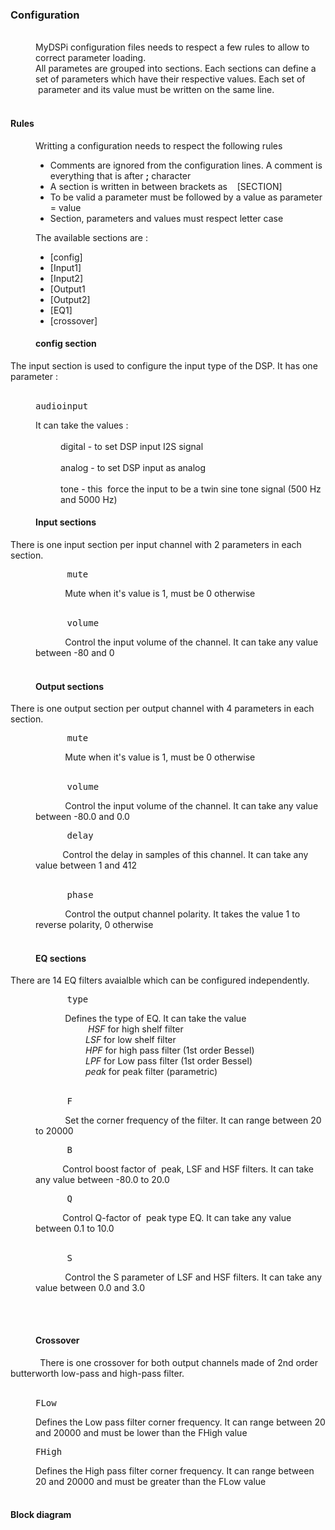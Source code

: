 <!DOCTYPE html PUBLIC "-//W3C//DTD HTML 4.01//EN" "http://www.w3.org/TR/html4/strict.dtd">
<html>
<head>
  <meta content="text/html; charset=ISO-8859-1"
 http-equiv="content-type">
</head>
<body>
<h3>Configuration</h3>
<br>
<div style="margin-left: 40px;">MyDSPi configuration files
needs to respect a few rules to allow to correct parameter loading.<br>
All parametes are grouped into sections. Each sections can define a set
of parameters which have their respective values. Each set of
&nbsp;parameter and its value must be written on the same line.<br>
</div>
<br>
<h4>Rules</h4>
<div style="margin-left: 40px;">Writting a configuration
needs to respect the following rules<br>
<ul>
  <li>Comments are ignored from the configuration lines. A
comment is everything that is after&nbsp;<span
 style="font-weight: bold;">;</span> character</li>
  <li>A section is written in between brackets as
&nbsp;&nbsp; [SECTION]</li>
  <li>To be valid a parameter must be followed by a value as
parameter = value</li>
  <li>Section, parameters and values must respect letter case</li>
</ul>
The available sections are :<br>
<ul>
  <li>[config]</li>
  <li>[Input1]</li>
  <li>[Input2]</li>
  <li>[Output1 </li>
  <li>[Output2]</li>
  <li>[EQ1]</li>
  <li>[crossover]</li>
</ul>
</div>
<h4 style="margin-left: 40px;">config section</h4>
The input section is used to configure the input type of the DSP. It
has one parameter :<br>
<br>
<div style="margin-left: 40px;">
<pre>audioinput</pre>
It can take the values : <br>
<br>
<div style="margin-left: 40px;">digital - to set DSP input
I2S signal<br>
<br>
analog - to set DSP input as analog<br>
<br>
tone - this&nbsp; force the input to be a twin sine tone signal
(500 Hz and 5000 Hz)<br>
</div>
</div>
<h4 style="margin-left: 40px;">
Input sections</h4>
<span style="font-weight: normal;">There is one input
section per input channel with 2 parameters in each section.</span>
<div style="margin-left: 40px;">
<pre>&nbsp;&nbsp;&nbsp; &nbsp;&nbsp;mute</pre>
&nbsp;&nbsp;&nbsp; &nbsp;&nbsp;&nbsp;
&nbsp;&nbsp;&nbsp; Mute when it's value is 1, must be 0
otherwise <br>
&nbsp;&nbsp;&nbsp; <br>
<pre>&nbsp;&nbsp;&nbsp; &nbsp;&nbsp;volume</pre>
&nbsp;&nbsp;&nbsp; &nbsp;&nbsp;&nbsp;
&nbsp;&nbsp;&nbsp; Control the input volume of the channel.
It can take any value between -80 and 0</div>
<br>
<h4 style="margin-left: 40px;">Output sections</h4>
<span style="font-weight: normal;">There is one output
section per output channel with 4 parameters in each section.</span>
<div style="margin-left: 40px;">
<pre>&nbsp;&nbsp;&nbsp; &nbsp;&nbsp;mute</pre>
&nbsp;&nbsp;&nbsp; &nbsp;&nbsp;&nbsp;
&nbsp;&nbsp;&nbsp; Mute when it's value is 1, must be 0
otherwise <br>
&nbsp;&nbsp;&nbsp; <br>
<pre>&nbsp;&nbsp;&nbsp; &nbsp;&nbsp;volume</pre>
&nbsp;&nbsp;&nbsp; &nbsp;&nbsp;&nbsp;
&nbsp;&nbsp;&nbsp; Control the input volume of the channel.
It can take any value between -80.0 and 0.0<br>
<pre>&nbsp;&nbsp;&nbsp; &nbsp;&nbsp;delay</pre>
&nbsp;&nbsp;&nbsp; &nbsp;&nbsp;&nbsp;
&nbsp;&nbsp; Control the delay in samples of this channel. It
can take any value between 1 and 412<br>
&nbsp;&nbsp;&nbsp; <br>
<pre>&nbsp;&nbsp;&nbsp; &nbsp;&nbsp;phase</pre>
&nbsp;&nbsp;&nbsp; &nbsp;&nbsp;&nbsp;
&nbsp;&nbsp;&nbsp; Control the output channel polarity. It
takes the value 1 to reverse polarity, 0 otherwise</div>
<h4 style="margin-left: 40px;"></h4>
<h4 style="margin-left: 40px;"><br>
EQ sections</h4>
<span style="font-weight: normal;">There are 14 EQ filters
avaialble which can be configured independently.&nbsp;</span>
<div style="margin-left: 40px;">
<pre>&nbsp;&nbsp;&nbsp; &nbsp;&nbsp;type</pre>
&nbsp;&nbsp;&nbsp; &nbsp;&nbsp;&nbsp;
&nbsp;&nbsp;&nbsp; Defines the type of EQ. It can take the
value<br>
<div style="margin-left: 80px;">&nbsp;<span
 style="font-style: italic;">HSF</span> for high shelf
filter <br>
<span style="font-style: italic;">LSF</span> for low
shelf filter <br>
<span style="font-style: italic;">HPF</span> for
high pass filter (1st order Bessel)<br>
<span style="font-style: italic;">LPF</span> for Low
pass filter (1st order Bessel)<br>
<span style="font-style: italic;">peak</span> for
peak filter (parametric)<br>
</div>
&nbsp;&nbsp;&nbsp; <br>
<pre>&nbsp;&nbsp;&nbsp; &nbsp;&nbsp;F</pre>
&nbsp;&nbsp;&nbsp; &nbsp;&nbsp;&nbsp;
&nbsp;&nbsp;&nbsp; Set the corner frequency of the filter.
It can range between 20 to 20000<br>
<pre>&nbsp;     B</pre>
&nbsp;&nbsp;&nbsp; &nbsp;&nbsp;&nbsp;
&nbsp;&nbsp; Control boost factor of &nbsp;peak, LSF and
HSF filters. It can take any value between -80.0 to 20.0 <br>
<pre>&nbsp;&nbsp;&nbsp; &nbsp;&nbsp;Q</pre>
&nbsp;&nbsp;&nbsp; &nbsp;&nbsp;&nbsp;
&nbsp;&nbsp; Control Q-factor of &nbsp;peak type EQ. It can
take any value between 0.1 to 10.0 <br>
&nbsp;&nbsp;&nbsp; <br>
<pre>&nbsp;&nbsp;&nbsp; &nbsp;&nbsp;S</pre>
&nbsp;&nbsp;&nbsp; &nbsp;&nbsp;&nbsp;
&nbsp;&nbsp;&nbsp; Control the S parameter of LSF and HSF
filters. It can take any value between 0.0 and 3.0<br>
<pre>      </pre>
</div>
<h4 style="margin-left: 40px;"><br>
Crossover</h4>
&nbsp;&nbsp;&nbsp; &nbsp;&nbsp;&nbsp;
&nbsp;&nbsp;&nbsp; There is one crossover for both output
channels made of 2nd order butterworth low-pass and high-pass filter. <br>
&nbsp;&nbsp;&nbsp; &nbsp;&nbsp;&nbsp;
&nbsp;&nbsp;&nbsp; <br>
<pre style="margin-left: 40px;">FLow</pre>
<div style="margin-left: 40px;">Defines the Low pass
filter corner frequency. It can range between 20 and 20000 and must be
lower than the FHigh value<br>
</div>
<pre style="margin-left: 40px;">FHigh</pre>
<div style="margin-left: 40px;">Defines the High pass
filter corner frequency. It can range between 20 and 20000 and must be
greater than the FLow value<br>
</div>
<br>
<h4>Block diagram<br>
</h4>
<br>
</body>
</html>
